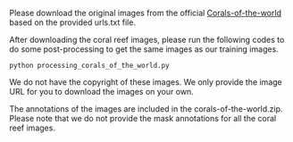 Please download the original images from the official [Corals-of-the-world](http://www.coralsoftheworld.org/page/home/) based on the provided urls.txt file.

After downloading the coral reef images, please run the following codes to do some post-processing to get the same images as our training images.

```python processing_corals_of_the_world.py```

We do not have the copyright of these images. We only provide the image URL for you to download the images on your own.

The annotations of the images are included in the corals-of-the-world.zip. Please note that we do not provide the mask annotations for all the coral reef images.
